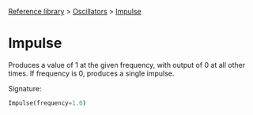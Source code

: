 [Reference library](../index.md) > [Oscillators](index.md) > [Impulse](impulse.md)

# Impulse

Produces a value of 1 at the given frequency, with output of 0 at all other times. If frequency is 0, produces a single impulse.

Signature:
```python
Impulse(frequency=1.0)
```
